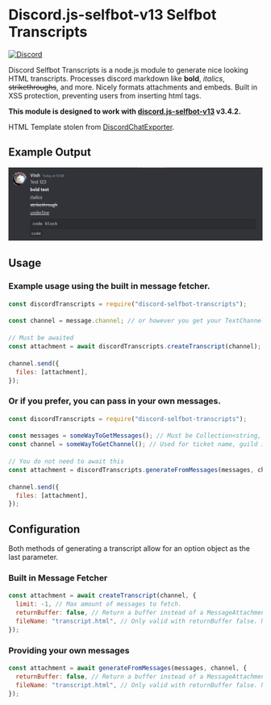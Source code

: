 # Discord.js-selfbot-v13 Selfbot Transcripts

[![Discord](https://img.shields.io/discord/555474311637499955?label=discord)](https://discord.gg/viish)

Discord Selfbot Transcripts is a node.js module to generate nice looking HTML transcripts. Processes discord markdown like **bold**, _italics_, ~~strikethroughs~~, and more. Nicely formats attachments and embeds. Built in XSS protection, preventing users from inserting html tags.

**This module is designed to work with [discord.js-selfbot-v13](https://https://discordjs-self-v13.netlify.app/#/) v3.4.2.**

HTML Template stolen from [DiscordChatExporter](https://github.com/Tyrrrz/DiscordChatExporter).

## Example Output

![output](./src/assets/styles.png)

## Usage

### Example usage using the built in message fetcher.

```js
const discordTranscripts = require("discord-selfbot-transcripts");

const channel = message.channel; // or however you get your TextChannel

// Must be awaited
const attachment = await discordTranscripts.createTranscript(channel);

channel.send({
  files: [attachment],
});
```

### Or if you prefer, you can pass in your own messages.

```js
const discordTranscripts = require("discord-selfbot-transcripts");

const messages = someWayToGetMessages(); // Must be Collection<string, Message> or Message[]
const channel = someWayToGetChannel(); // Used for ticket name, guild icon, and guild name

// You do not need to await this
const attachment = discordTranscripts.generateFromMessages(messages, channel);

channel.send({
  files: [attachment],
});
```

## Configuration

Both methods of generating a transcript allow for an option object as the last parameter.

### Built in Message Fetcher

```js
const attachment = await createTranscript(channel, {
  limit: -1, // Max amount of messages to fetch.
  returnBuffer: false, // Return a buffer instead of a MessageAttachment
  fileName: "transcript.html", // Only valid with returnBuffer false. Name of attachment.
});
```

### Providing your own messages

```js
const attachment = await generateFromMessages(messages, channel, {
  returnBuffer: false, // Return a buffer instead of a MessageAttachment
  fileName: "transcript.html", // Only valid with returnBuffer false. Name of attachment.
});
```
